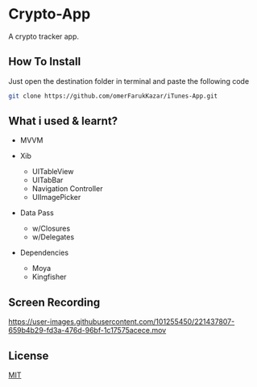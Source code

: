 # Crypto-App
A crypto tracker app.

## How To Install
  Just open the destination folder in terminal and paste the following code

```bash
git clone https://github.com/omerFarukKazar/iTunes-App.git
```
## What i used & learnt?
  * MVVM
  
  * Xib 
    * UITableView
    * UITabBar
    * Navigation Controller
    * UIImagePicker
    
  * Data Pass
    * w/Closures
    * w/Delegates
  
  * Dependencies
    * Moya
    * Kingfisher
  
## Screen Recording


https://user-images.githubusercontent.com/101255450/221437807-659b4b29-fd3a-476d-96bf-1c17575acece.mov


## License

[MIT](https://choosealicense.com/licenses/mit/)

